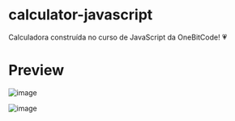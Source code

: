 # calculator-javascript

Calculadora construída no curso de JavaScript da OneBitCode! 💗

# Preview

![image](https://user-images.githubusercontent.com/50672568/235539659-594f4fa4-aee9-46b6-840c-3acebf5dc8f8.png)

![image](https://user-images.githubusercontent.com/50672568/235539688-db8e2c6e-3a56-4834-bb82-8274e67ff7e1.png)

